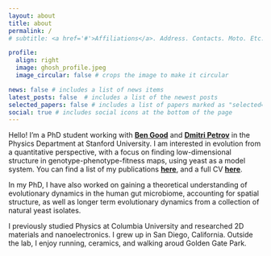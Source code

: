 ```yaml
---
layout: about
title: about
permalink: /
# subtitle: <a href='#'>Affiliations</a>. Address. Contacts. Moto. Etc.

profile:
  align: right
  image: ghosh_profile.jpeg
  image_circular: false # crops the image to make it circular

news: false # includes a list of news items
latest_posts: false  # includes a list of the newest posts
selected_papers: false # includes a list of papers marked as "selected={true}"
social: true # includes social icons at the bottom of the page
---
```


Hello! I’m a PhD student working with **[Ben Good](https://bgoodlab.github.io)** and **[Dmitri Petrov](https://petrovlab-stanford.squarespace.com)** in the Physics Department at Stanford University. I am interested in evolution from a quantitative perspective, with a focus on finding low-dimensional structure in genotype-phenotype-fitness maps, using yeast as a model system. You can find a list of my publications **[here](https://scholar.google.com/citations?user=kxwLfygAAAAJ&hl=en)**, and a full CV **[here](https://omghosh.github.io/assets/pdf/CV_Ghosh.pdf)**.

In my PhD, I have also worked on gaining a theoretical understanding of evolutionary dynamics in the human gut microbiome, accounting for spatial structure, as well as longer term evolutionary dynamics from a collection of natural yeast isolates.

I previously studied Physics at Columbia University and researched 2D materials and nanoelectronics. I grew up in San Diego, California. Outside the lab, I enjoy running, ceramics, and walking aroud Golden Gate Park.